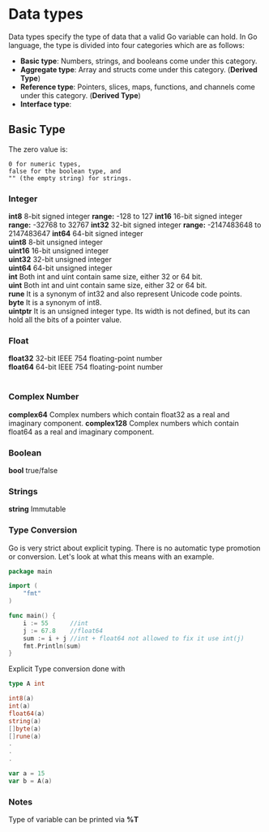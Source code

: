 # Data types
Data types specify the type of data that a valid Go variable can hold. In Go language, the type is divided into four categories which are as follows:
- **Basic type**: Numbers, strings, and booleans come under this category.
- **Aggregate type**: Array and structs come under this category. (**Derived Type**)
- **Reference type**: Pointers, slices, maps, functions, and channels come under this category. (**Derived Type**)
- **Interface type**:

## Basic Type
The zero value is:

    0 for numeric types,
    false for the boolean type, and
    "" (the empty string) for strings.
### Integer
**int8**	8-bit signed integer **range:** -128 to 127
**int16**	16-bit signed integer **range:** -32768 to 32767
**int32**	32-bit signed integer **range:** -2147483648 to 2147483647
**int64**	64-bit signed integer<br>
**uint8**	8-bit unsigned integer<br>
**uint16**	16-bit unsigned integer<br>
**uint32**	32-bit unsigned integer<br>
**uint64**	64-bit unsigned integer<br>
**int**	    Both int and uint contain same size, either 32 or 64 bit.<br>
**uint**	Both int and uint contain same size, either 32 or 64 bit.<br>
**rune**	It is a synonym of int32 and also represent Unicode code points.<br>
**byte**	It is a synonym of int8.<br>
**uintptr**	It is an unsigned integer type. Its width is not defined, but its can hold all the bits of a pointer value.<br>



### Float
**float32**	32-bit IEEE 754 floating-point number<br>
**float64**	64-bit IEEE 754 floating-point number<br>
<br>

### Complex Number
**complex64**	Complex numbers which contain float32 as a real and imaginary component.
**complex128**	Complex numbers which contain float64 as a real and imaginary component.



### Boolean
**bool**  true/false



### Strings
**string** Immutable



### Type Conversion

Go is very strict about explicit typing. There is no automatic type promotion or conversion. Let's look at what this means with an example.

```go
package main

import (  
    "fmt"
)

func main() {  
    i := 55      //int
    j := 67.8    //float64
    sum := i + j //int + float64 not allowed to fix it use int(j)
    fmt.Println(sum)
}
```

Explicit Type conversion done with 

```go
type A int

int8(a)
int(a)
float64(a)
string(a)
[]byte(a)
[]rune(a)
.
.
.

var a = 15
var b = A(a)
```



### Notes

Type of variable can be printed via **%T**
